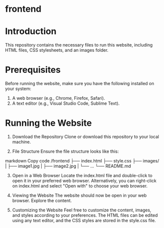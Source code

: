 # frontend
# Introduction
This repository contains the necessary files to run this website, including HTML files, CSS stylesheets, and an images folder.

# Prerequisites
Before running the website, make sure you have the following installed on your system:

1. A web browser (e.g., Chrome, Firefox, Safari).
2. A text editor (e.g., Visual Studio Code, Sublime Text).

# Running the Website
1. Download the Repository
Clone or download this repository to your local machine.

2. File Structure
Ensure the file structure looks like this:

markdown
Copy code
/frontend
    ├── index.html
    ├── style.css
    ├── images/
    |    ├── image1.jpg
    |    ├── image2.jpg
    |    └── ...
    └── README.md

3. Open in a Web Browser
Locate the index.html file and double-click to open it in your preferred web browser.
Alternatively, you can right-click on index.html and select "Open with" to choose your web browser.

4. Viewing the Website
The website should now be open in your web browser. Explore the content.

5. Customizing the Website
Feel free to customize the content, images, and styles according to your preferences. The HTML files can be edited using any text editor, and the CSS styles are stored in the style.css file.